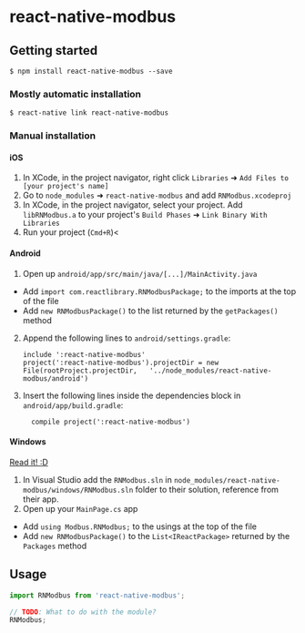 
# react-native-modbus

## Getting started

`$ npm install react-native-modbus --save`

### Mostly automatic installation

`$ react-native link react-native-modbus`

### Manual installation


#### iOS

1. In XCode, in the project navigator, right click `Libraries` ➜ `Add Files to [your project's name]`
2. Go to `node_modules` ➜ `react-native-modbus` and add `RNModbus.xcodeproj`
3. In XCode, in the project navigator, select your project. Add `libRNModbus.a` to your project's `Build Phases` ➜ `Link Binary With Libraries`
4. Run your project (`Cmd+R`)<

#### Android

1. Open up `android/app/src/main/java/[...]/MainActivity.java`
  - Add `import com.reactlibrary.RNModbusPackage;` to the imports at the top of the file
  - Add `new RNModbusPackage()` to the list returned by the `getPackages()` method
2. Append the following lines to `android/settings.gradle`:
  	```
  	include ':react-native-modbus'
  	project(':react-native-modbus').projectDir = new File(rootProject.projectDir, 	'../node_modules/react-native-modbus/android')
  	```
3. Insert the following lines inside the dependencies block in `android/app/build.gradle`:
  	```
      compile project(':react-native-modbus')
  	```

#### Windows
[Read it! :D](https://github.com/ReactWindows/react-native)

1. In Visual Studio add the `RNModbus.sln` in `node_modules/react-native-modbus/windows/RNModbus.sln` folder to their solution, reference from their app.
2. Open up your `MainPage.cs` app
  - Add `using Modbus.RNModbus;` to the usings at the top of the file
  - Add `new RNModbusPackage()` to the `List<IReactPackage>` returned by the `Packages` method


## Usage
```javascript
import RNModbus from 'react-native-modbus';

// TODO: What to do with the module?
RNModbus;
```
  